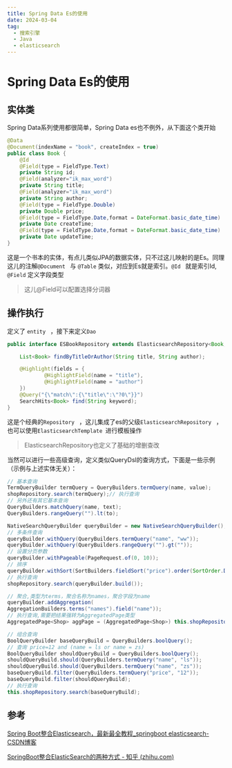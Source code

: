 ```yaml
---
title: Spring Data Es的使用
date: 2024-03-04
tag:
  - 搜索引擎
  - Java	
  - elasticsearch
---
```


# Spring Data Es的使用

## 实体类

Spring Data系列使用都很简单，Spring Data es也不例外，从下面这个类开始

```java
@Data
@Document(indexName = "book", createIndex = true)
public class Book {
    @Id
    @Field(type = FieldType.Text)
    private String id;
    @Field(analyzer="ik_max_word")
    private String title;
    @Field(analyzer="ik_max_word")
    private String author;
    @Field(type = FieldType.Double)
    private Double price;
    @Field(type = FieldType.Date,format = DateFormat.basic_date_time)
    private Date createTime;
    @Field(type = FieldType.Date,format = DateFormat.basic_date_time)
    private Date updateTime;
}
```

这是一个书本的实体，有点儿类似JPA的数据实体，只不过这儿映射的是Es。同理这儿的注解`@Document ` 与 `@Table` 类似，对应到Es就是索引。`@Id ` 就是索引Id, `@Field` 定义字段类型

> 这儿@Field可以配置选择分词器

## 操作执行

定义了 `entity ` ，接下来定义`Dao` 

```java
public interface ESBookRepository extends ElasticsearchRepository<Book, String> {

    List<Book> findByTitleOrAuthor(String title, String author);

    @Highlight(fields = {
            @HighlightField(name = "title"),
            @HighlightField(name = "author")
    })
    @Query("{\"match\":{\"title\":\"?0\"}}")
    SearchHits<Book> find(String keyword);
}
```

这是个经典的`Repository ` ，这儿集成了es的父级`ElasticsearchRepository ` ，也可以使用`ElasticsearchTemplate `进行模板操作

> ElasticsearchRepository也定义了基础的增删查改

当然可以进行一些高级查询，定义类似QueryDsl的查询方式，下面是一些示例（示例与上述实体无关）：

```java
// 基本查询
TermQueryBuilder termQuery = QueryBuilders.termQuery(name, value);
shopRepository.search(termQuery);// 执行查询
// 另外还有其它基本查询
QueryBuilders.matchQuery(name, text);
QueryBuilders.rangeQuery("").lt(to);

NativeSearchQueryBuilder queryBuilder = new NativeSearchQueryBuilder();
// 多条件查询
queryBuilder.withQuery(QueryBuilders.termQuery("name", "ww"));
queryBuilder.withQuery(QueryBuilders.rangeQuery("").gt(""));
// 设置分页参数
queryBuilder.withPageable(PageRequest.of(0, 10));
// 排序
queryBuilder.withSort(SortBuilders.fieldSort("price").order(SortOrder.DESC));
// 执行查询
shopRepository.search(queryBuilder.build());

// 聚合,类型为terms，聚合名称为names，聚合字段为name
queryBuilder.addAggregation(
AggregationBuilders.terms("names").field("name"));
// 执行查询,需要把结果强转为AggregatedPage类型
AggregatedPage<Shop> aggPage = (AggregatedPage<Shop>) this.shopRepository.search(queryBuilder.build());

// 组合查询
BoolQueryBuilder baseQueryBuild = QueryBuilders.boolQuery();
// 查询 price=12 and (name = ls or name = zs)
BoolQueryBuilder shouldQueryBuild = QueryBuilders.boolQuery();
shouldQueryBuild.should(QueryBuilders.termQuery("name", "ls"));
shouldQueryBuild.should(QueryBuilders.termQuery("name", "zs"));
baseQueryBuild.filter(QueryBuilders.termQuery("price", "12"));
baseQueryBuild.filter(shouldQueryBuild);
// 执行查询
this.shopRepository.search(baseQueryBuild);
```



## 参考

[Spring Boot整合Elasticsearch，最新最全教程_springboot elasticsearch-CSDN博客](https://blog.csdn.net/gybshen/article/details/111469217)

[SpringBoot整合ElasticSearch的两种方式 - 知乎 (zhihu.com)](https://zhuanlan.zhihu.com/p/587556026)

